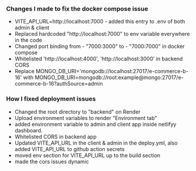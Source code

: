### Changes I made to fix the docker compose issue

- VITE_API_URL=http://localhost:7000  - added this entry to .env of both admin & client
- Replaced hardcoded "http://localhost:7000" to env variable everywhere in the code
- Changed port binding from - "7000:3000" to - "7000:7000" in docker compose
- Whitelisted 'http://localhost:4000', 'http://localhost:3000' in backend CORS
- Replace MONGO_DB_URI='mongodb://localhost:27017/e-commerce-b-16' with MONGO_DB_URI=mongodb://root:example@mongo:27017/e-commerce-b-16?authSource=admin


### How I fixed deployment issues

- Changed the root directory to "backend" on Render
- Upload environment variables to render "Environment tab"
- added environment variable to admin and client app inside netlifyy dashboard.
- Whitelisted CORS in backend app
- Updated VITE_API_URL in the client & admin in the deploy.yml, also added VITE_API_URL to github action secrets
- moved env section for VITE_API_URL up to the build section
- made the cors issues dynamic

